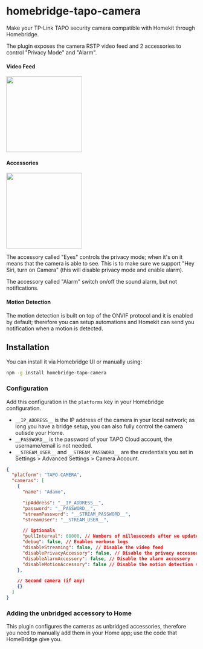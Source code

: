 # homebridge-tapo-camera

Make your TP-Link TAPO security camera compatible with Homekit through Homebridge.

The plugin exposes the camera RSTP video feed and 2 accessories to control "Privacy Mode" and "Alarm".

#### Video Feed

<img width="200px" src="https://user-images.githubusercontent.com/839700/138455588-a0754e1c-2d85-4f3f-a5cf-8e2468236c1f.PNG" />

#### Accessories

<img width="200px" src="https://user-images.githubusercontent.com/839700/138455583-8a5f74e7-057d-457d-8efd-789d9976ddd7.PNG" />

The accessory called "Eyes" controls the privacy mode; when it's on it means that the camera is able to see.
This is to make sure we support "Hey Siri, turn on Camera" (this will disable privacy mode and enable alarm).

The accessory called "Alarm" switch on/off the sound alarm, but not notifications.

#### Motion Detection

The motion detection is built on top of the ONVIF protocol and it is enabled by default; therefore you can setup
automations and Homekit can send you notification when a motion is detected.

## Installation

You can install it via Homebridge UI or manually using:

```sh
npm -g install homebridge-tapo-camera
```

### Configuration

Add this configuration in the `platforms` key in your Homebridge configuration.

- `__IP_ADDRESS__` is the IP address of the camera in your local network; as long you have a bridge setup, you can also fully control the camera outisde your Home.
- `__PASSWORD__` is the password of your TAPO Cloud account, the username/email is not needed.
- `__STREAM_USER__` and `__STREAM_PASSWORD__` are the credentials you set in Settings > Advanced Settings > Camera Account.

```json
{
  "platform": "TAPO-CAMERA",
  "cameras": [
    {
      "name": "Adamo",

      "ipAddress": "__IP_ADDRESS__",
      "password": "__PASSWORD__",
      "streamPassword": "__STREAM_PASSWORD__",
      "streamUser": "__STREAM_USER__",

      // Optionals
      "pullInterval": 60000, // Numbers of milleseconds after we update accessories by polling
      "debug": false, // Enables verbose logs
      "disableStreaming": false, // Disable the video feed
      "disablePrivacyAccessory": false, // Disable the privacy accessory
      "disableAlarmAccessory": false, // Disable the alarm accessory
      "disableMotionAccessory": false // Disable the motion detection sensor
    },

    // Second camera (if any)
    {}
  ]
}
```

### Adding the unbridged accessory to Home

This plugin configures the cameras as unbridged accessories, therefore you need to manually add them in your Home app;
use the code that HomeBridge give you.

